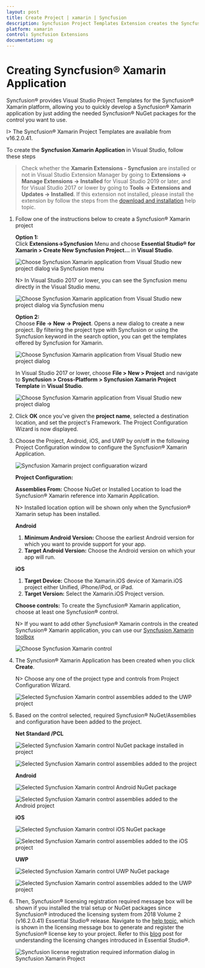 ```yaml
---
layout: post
title: Create Project | xamarin | Syncfusion
description: Syncfusion Project Templates Extension creates the Syncfusion Xamarin Application by adding the required Syncfusion NuGet packages.
platform: xamarin
control: Syncfusion Extensions
documentation: ug
---
```


# Creating Syncfusion® Xamarin Application

Syncfusion® provides Visual Studio Project Templates for the Syncfusion® Xamarin platform, allowing you to quickly develop a Syncfusion® Xamarin application by just adding the needed Syncfusion® NuGet packages for the control you want to use. 

I> The Syncfusion® Xamarin Project Templates are available from v16.2.0.41.

To create the **Syncfusion Xamarin Application** in Visual Studio, follow these steps

> Check whether the **Xamarin Extensions - Syncfusion** are installed or not in Visual Studio Extension Manager by going to **Extensions -> Manage Extensions -> Installed** for Visual Studio 2019 or later, and for Visual Studio 2017 or lower by going to **Tools -> Extensions and Updates -> Installed**. If this extension not installed, please install the extension by follow the steps from the [download and installation](download-and-installation) help topic.

1.	Follow one of the instructions below to create a Syncfusion® Xamarin project

	**Option 1:**  
	Click **Extensions->Syncfusion** Menu and choose **Essential Studio® for Xamarin > Create New Syncfusion Project…** in **Visual Studio**.

	![Choose Syncfusion Xamarin application from Visual Studio new project dialog via Syncfusion menu](Syncfusion_Project_Templates_images/xamarin-visual-studio-intergration-new-project.png)

	N> In Visual Studio 2017 or lower, you can see the Syncfusion menu directly in the Visual Studio menu.

	![Choose Syncfusion Xamarin application from Visual Studio new project dialog via Syncfusion menu](Syncfusion_Project_Templates_images/xamarin-project-creation-syncfusion-menu.png)

	**Option 2:**  
	Choose **File -> New -> Project**. Opens a new dialog to create a new project. By filtering the project type with Syncfusion or using the Syncfusion keyword in the search option, you can get the templates offered by Syncfusion for Xamarin.

	![Choose Syncfusion Xamarin application from Visual Studio new project dialog](Syncfusion_Project_Templates_images/xamarin-project-creation-dialog.png)

	In Visual Studio 2017 or lower, choose **File > New > Project** and navigate to **Syncfusion > Cross-Platform > Syncfusion Xamarin Project Template** in **Visual Studio**.

	![Choose Syncfusion Xamarin application from Visual Studio new project dialog](Syncfusion_Project_Templates_images/Syncfusion-Project-Templates-img1.jpeg)

2.	Click **OK** once you've given the **project  name**, selected a destination location, and set the project's Framework. The Project Configuration Wizard is now displayed.
   
3.	Choose the Project, Android, iOS, and UWP by on/off in the following Project Configuration window to configure the Syncfusion® Xamarin Application.

    ![Syncfusion Xamarin project configuaration wizard](Syncfusion_Project_Templates_images/xamarin-project-creation-configuration-wizard.jpeg)

	**Project Configuration:**

	**Assemblies From:** Choose NuGet or Installed Location to load the Syncfusion® Xamarin reference into Xamarin Application.

	N> Installed location option will be shown only when the Syncfusion® Xamarin setup has been installed.

	**Android**

	1. **Minimum Android Version:** Choose the earliest Android version for which you want to provide support for your app. 
	2. **Target Android Version:** Choose the Android version on which your app will run. 

	**iOS**

	1. **Target Device:**  Choose the Xamarin.iOS device of Xamarin.iOS project either Unified, iPhone/iPod, or iPad.
	2. **Target Version:** Select the Xamarin.iOS Project version.

	**Choose controls:** To create the Syncfusion® Xamarin application, choose at least one Syncfusion® control. 

	N> If you want to add other Syncfusion® Xamarin controls in the created Syncfusion® Xamarin application, you can use our [Syncfusion Xamarin toolbox](https://help.syncfusion.com/xamarin/visual-studio-integration/toolbox-control)

	![Choose Syncfusion Xamarin control](Syncfusion_Project_Templates_images/xamarin-project-creation-control-selection.png)

4.	The Syncfusion® Xamarin Application has been created when you click **Create**.

	N> Choose any one of the project type and controls from Project Configuration Wizard.

	![Selected Syncfusion Xamarin control assemblies added to the UWP project](Syncfusion_Project_Templates_images/xamarin-project-creation-added-assemblies.PNG)

5.	Based on the control selected, required Syncfusion® NuGet/Assemblies and configuration have been added to the project.

	**Net Standard /PCL**

	![Selected Syncfusion Xamarin control NuGet package installed in project](Syncfusion_Project_Templates_images/xamarin-project-creation-installed-nuget-packages.jpeg)

	![Selected Syncfusion Xamarin control assemblies added to the project](Syncfusion_Project_Templates_images/xamarin-project-creation-added-controls.jpeg)

	**Android**

	![Selected Syncfusion Xamarin control Android NuGet package](Syncfusion_Project_Templates_images/xamarin-project-creation-android-packages.jpeg)

	![Selected Syncfusion Xamarin control assemblies added to the Android project](Syncfusion_Project_Templates_images/xamarin-project-creation-android.jpeg)

	**iOS**

	![Selected Syncfusion Xamarin control iOS NuGet package](Syncfusion_Project_Templates_images/xamarin-project-creation-ios-packages.jpeg)

	![Selected Syncfusion Xamarin control assemblies added to the iOS project](Syncfusion_Project_Templates_images/xamarin-project-creation-ios.jpeg)

	**UWP**

	![Selected Syncfusion Xamarin control UWP NuGet package](Syncfusion_Project_Templates_images/xamarin-project-creation-ios-packages.jpeg)

	![Selected Syncfusion Xamarin control assemblies added to the UWP project](Syncfusion_Project_Templates_images/xamarin-project-creation-controls-uwp.jpeg)

6.	Then, Syncfusion® licensing registration required message box will be shown if you installed the trial setup or NuGet packages since Syncfusion® introduced the licensing system from 2018 Volume 2 (v16.2.0.41) Essential Studio® release. Navigate to the [help topic](https://help.syncfusion.com/common/essential-studio/licensing/overview#how-to-generate-syncfusion-license-key), which is shown in the licensing message box to generate and register the Syncfusion® license key to your project. Refer to this [blog](https://www.syncfusion.com/blogs/post/whats-new-in-2018-volume-2.aspx) post for understanding the licensing changes introduced in Essential Studio®.

	![Syncfusion license registration required information dialog in Syncfusion Xamarin Project](Syncfusion_Project_Templates_images/xamarin-project-creation-license-registration.jpeg)


